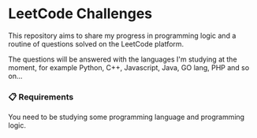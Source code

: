 # LeetCode Challenges

This repository aims to share my progress in programming logic and a routine of questions solved on the LeetCode platform.

The questions will be answered with the languages I'm studying at the moment, for example Python, C++, Javascript, Java, GO lang, PHP and so on...

### 📋 Requirements

You need to be studying some programming language and programming logic.
